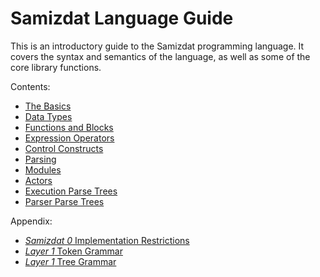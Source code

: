 Samizdat Language Guide
=======================

This is an introductory guide to the Samizdat programming language. It
covers the syntax and semantics of the language, as well as some
of the core library functions.

Contents:

* [The Basics](01-basics.md)
* [Data Types](02-data.md)
* [Functions and Blocks](03-functions.md)
* [Expression Operators](04-operators.md)
* [Control Constructs](05-control.md)
* [Parsing](06-parsing.md)
* [Modules](07-modules.md)
* [Actors](08-actors.md)
* [Execution Parse Trees](09-execution-trees.md)
* [Parser Parse Trees](10-parser-trees.md)

Appendix:

* [*Samizdat 0* Implementation Restrictions](a01-samizdat-0.md)
* [*Layer 1* Token Grammar](a02-token-grammar-1.md)
* [*Layer 1* Tree Grammar](a03-tree-grammar-1.md)
